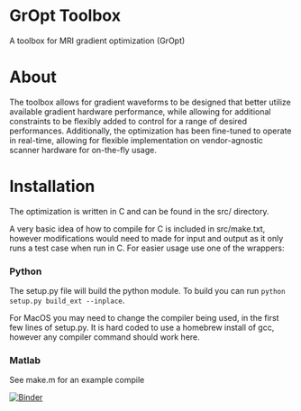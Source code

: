 # GrOpt Toolbox
A toolbox for MRI gradient optimization (GrOpt)
# About
The toolbox allows for gradient waveforms to be designed that better utilize available gradient hardware performance, while allowing for additional constraints to be flexibly added to control for a range of desired performances. Additionally, the optimization has been fine-tuned to operate in real-time, allowing for flexible implementation on vendor-agnostic scanner hardware for on-the-fly usage.
# Installation
The optimization is written in C and can be found in the src/ directory.

A very basic idea of how to compile for C is included in src/make.txt, however modifications would need to made for input and output as it only runs a test case when run in C.  For easier usage use one of the wrappers:

### Python

The setup.py file will build the python module.  To build you can run `python setup.py build_ext --inplace`.  

For MacOS you may need to change the compiler being used, in the first few lines of setup.py.  It is hard coded to use a homebrew install of gcc, however any compiler command should work here.

### Matlab

See make.m for an example compile

[![Binder](https://mybinder.org/badge_logo.svg)](https://mybinder.org/v2/gh/cmr-group/gropt/tree/nmrb_optimization/master)
